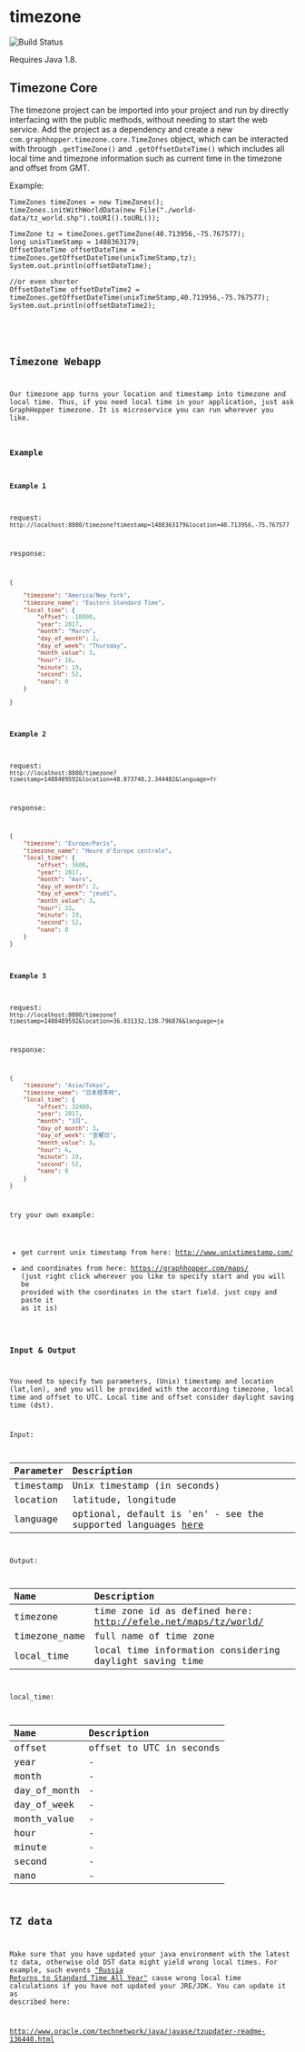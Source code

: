 timezone
========
![Build Status](https://travis-ci.org/graphhopper/timezone.svg?branch=master)

Requires Java 1.8.

## Timezone Core

The timezone project can be imported into your project and run by directly interfacing with the public methods, without needing to start the web service.
Add the project as a dependency and create a new `com.graphhopper.timezone.core.TimeZones` object, which can be interacted with through `.getTimeZone()` and `.getOffsetDateTime()` which includes all local time and timezone information such as current time in the timezone and offset from GMT.

Example:

<pre><code>TimeZones timeZones = new TimeZones();
timeZones.initWithWorldData(new File("./world-data/tz_world.shp").toURI().toURL());

TimeZone tz = timeZones.getTimeZone(40.713956,-75.767577);
long unixTimeStamp = 1488363179;
OffsetDateTime offsetDateTime = timeZones.getOffsetDateTime(unixTimeStamp,tz);
System.out.println(offsetDateTime);

//or even shorter
OffsetDateTime offsetDateTime2 = timeZones.getOffsetDateTime(unixTimeStamp,40.713956,-75.767577);
System.out.println(offsetDateTime2);

</pre><c/ode>

## Timezone Webapp
Our timezone app turns your location and timestamp into timezone and local time. Thus, if you need local time in your application, just ask GraphHopper timezone. It is microservice you can run wherever you like.

### Example 

#### Example 1

request: `http://localhost:8080/timezone?timestamp=1488363179&location=40.713956,-75.767577`

response:

```json
{

    "timezone": "America/New_York",
    "timezone_name": "Eastern Standard Time",
    "local_time": {
        "offset": -18000,
        "year": 2017,
        "month": "March",
        "day_of_month": 2,
        "day_of_week": "Thursday",
        "month_value": 3,
        "hour": 16,
        "minute": 19,
        "second": 52,
        "nano": 0
    }

}

```

#### Example 2

request: `http://localhost:8080/timezone?timestamp=1488489592&location=48.873748,2.344482&language=fr`

response:

```json
{
    "timezone": "Europe/Paris",
    "timezone_name": "Heure d'Europe centrale",
    "local_time": {
        "offset": 3600,
        "year": 2017,
        "month": "mars",
        "day_of_month": 2,
        "day_of_week": "jeudi",
        "month_value": 3,
        "hour": 22,
        "minute": 19,
        "second": 52,
        "nano": 0
    }
}

```

#### Example 3

request: `http://localhost:8080/timezone?timestamp=1488489592&location=36.031332,138.796876&language=ja`

response:

```json
{
    "timezone": "Asia/Tokyo",
    "timezone_name": "日本標準時",
    "local_time": {
        "offset": 32400,
        "year": 2017,
        "month": "3月",
        "day_of_month": 3,
        "day_of_week": "金曜日",
        "month_value": 3,
        "hour": 6,
        "minute": 19,
        "second": 52,
        "nano": 0
    }
}

```

try your own example:
- get current unix timestamp from here: http://www.unixtimestamp.com/
- and coordinates from here: https://graphhopper.com/maps/ (just right click wherever you like to specify start and you will be provided with the coordinates in the start field. just copy and paste it as it is)

### Input & Output

You need to specify two parameters, (Unix) timestamp and location (lat,lon), and you will be provided with the according timezone, local time and offset to UTC. Local time and offset consider daylight saving time (dst).

Input:

Parameter | Description
:------|:-----
timestamp | Unix timestamp (in seconds)
location | latitude, longitude
language | optional, default is 'en' - see the supported languages [here](http://www.oracle.com/technetwork/java/javase/javase7locales-334809.html)

Output:

Name | Description
:------|:-----
timezone | time zone id as defined here: http://efele.net/maps/tz/world/
timezone_name | full name of time zone
local_time | local time information considering daylight saving time 

local_time:

Name | Description
:------|:-----
offset | offset to UTC in seconds
year | -
month | -
day_of_month | -
day_of_week | -
month_value | -
hour | -
minute | -
second | -
nano | -

## TZ data
Make sure that you have updated your java environment with the latest tz data, otherwise old DST data might yield wrong local times. For example, such events ["Russia Returns to Standard Time All Year"](https://www.timeanddate.com/news/time/russia-abandons-permanent-summer-time.html) cause wrong local time calculations if you have not updated your JRE/JDK. You can update it as described here:

http://www.oracle.com/technetwork/java/javase/tzupdater-readme-136440.html
